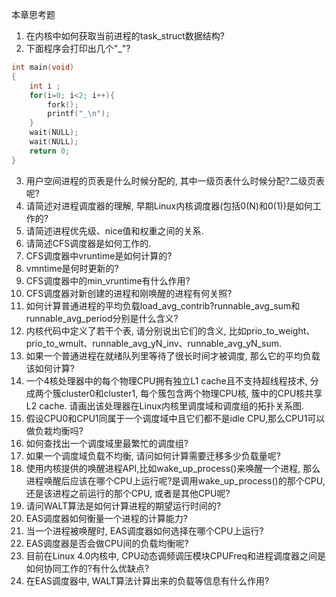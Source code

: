 本章思考题

1. 在内核中如何获取当前进程的task\_struct数据结构?
2. 下面程序会打印出几个"\_"?

```cpp
int main(void)
{
    int i ;
    for(i=0; i<2; i++){
        fork();
        printf("_\n");
    }
    wait(NULL);
    wait(NULL);
    return 0;
}
```

3. 用户空间进程的页表是什么时候分配的, 其中一级页表什么时候分配?二级页表呢?
4. 请简述对进程调度器的理解, 早期Linux内核调度器(包括0(N)和0(1))是如何工作的?
5. 请简述进程优先级、nice值和权重之间的关系. 
6. 请简述CFS调度器是如何工作的. 
7. CFS调度器中vruntime是如何计算的?
8. vmntime是何时更新的?
9. CFS调度器中的min\_vruntime有什么作用?
10. CFS调度器对新创建的进程和刚唤醒的进程有何关照?
11. 如何计算普通进程的平均负载load\_avg\_contrib?runnable\_avg\_sum和runnable\_avg\_period分别是什么含义?
12. 内核代码中定义了若干个表, 请分别说出它们的含义, 比如prio\_to\_weight、prio\_to\_wmult、runnable\_avg\_yN\_inv、runnable\_avg\_yN\_sum.
13. 如果一个普通进程在就绪队列里等待了很长时间才被调度, 那么它的平均负载该如何计算?
14. 一个4核处理器中的每个物理CPU拥有独立L1 cache且不支持超线程技术, 分成两个簇cluster0和cluster1, 每个簇包含两个物理CPU核, 簇中的CPU核共享L2 cache. 请画出该处理器在Linux内核里调度域和调度组的拓扑关系图. 
15. 假设CPU0和CPU1同属于一个调度域中且它们都不是idle CPU,那么CPU1可以做负栽均衡吗?
16. 如何查找出一个调度域里最繁忙的调度组?
17. 如果一个调度域负载不均衡, 请问如何计算需要迁移多少负载量呢?
18. 使用内核提供的唤醒进程API,比如wake\_up\_process()来唤醒一个进程, 那么进程唤醒后应该在哪个CPU上运行呢?是调用wake\_up\_process()的那个CPU, 还是该进程之前运行的那个CPU, 或者是其他CPU呢?
19. 请问WALT算法是如何计算进程的期望运行时间的?
20. EAS调度器如何衡量一个进程的计算能力?
21. 当一个进程被唤醒时, EAS调度器如何选择在哪个CPU上运行?
22. EAS调度器是否会做CPU间的负载均衡呢?
23. 目前在Linux 4.0内核中, CPU动态调频调压模块CPUFreq和进程调度器之间是如何协同工作的?有什么优缺点?
24. 在EAS调度器中, WALT算法计算出来的负载等信息有什么作用?
